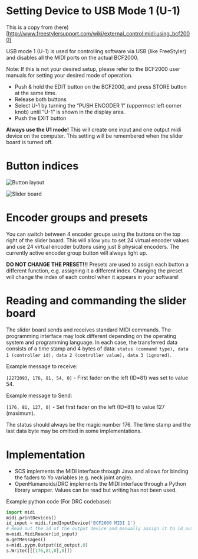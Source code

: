 # Setting Device to USB Mode 1 (U-1)
This is a copy from (here)[http://www.freestylersupport.com/wiki/external_control:midi:using_bcf2000]

USB mode 1 (U-1) is used for controlling software via USB (like FreeStyler) and disables all the MIDI ports on the actual BCF2000.

Note: If this is not your desired setup, please refer to the BCF2000 user manuals for setting your desired mode of operation.

   * Push & hold the EDIT button on the BCF2000, and press STORE button at the same time.
   * Release both buttons
   * Select U-1 by turning the “PUSH ENCODER 1” (uppermost left corner knob) until “U-1” is shown in the display area.
   * Push the EXIT button

**Always use the U1 mode!** This will create one input and one output midi device on the computer. This setting will be remembered when the slider board is turned off.

# Button indices

![Button layout](http://wcms.inf.ed.ac.uk/ipab/slmc/resources/2015-11-02%2015.29.55-1.jpg)

![Slider board](http://wcms.inf.ed.ac.uk/ipab/slmc/resources/em_bhr-bcf2000_top.jpg)

# Encoder groups and presets

You can switch between 4 encoder groups using the buttons on the top right of the slider board. This will allow you to set 24 virtual encoder values and use 24 virtual encoder buttons using just 8 physical encoders. The currently active encoder group button will always light up.

**DO NOT CHANGE THE PRESET!!!** 
Presets are used to assign each button a different function, e.g. assigning it a different index. Changing the preset will change the index of each control when it appears in your software!

# Reading and commanding the slider board
The slider board sends and receives standard MIDI commands. The programming interface may look different  depending on the operating system and programming language. In each case, the transferred data consists of a time stamp and 4 bytes of data: ```status (command type), data 1 (controller id), data 2 (controller value), data 3 (ignored)```.

Example message to receive:

```[2272093, 176, 81, 54, 0]``` - First fader on the left (ID=81) was set to value 54.

Example message to Send:

```[176, 81, 127, 0]``` - Set first fader on the left (ID=81) to value 127 (maximum).


The status should always be the magic number 176.
The time stamp and the last data byte may be omitted in some implementations.

# Implementation
 * SCS implements the MIDI interface through Java and allows for binding the faders to Yo variables (e.g. neck joint angle).
 * OpenHumanoids/DRC implements the MIDI interface through a Python library wrapper. Values can be read but writing has not been used.

Example python code (For DRC codebase):
```Python
import midi
midi.printDevices()
id_input = midi.findInputDevice('BCF2000 MIDI 1')
# Read out the id of the output device and manually assign it to id_output.
m=midi.MidiReader(id_input)
m.getMessages()
s=midi.pypm.Output(id_output,0)
s.Write([[[176,81,0],0]])
```